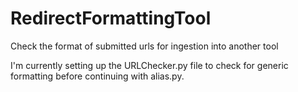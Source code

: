 # RedirectFormattingTool
Check the format of submitted urls for ingestion into another tool

I'm currently setting up the URLChecker.py file to check for generic formatting before continuing with alias.py.
